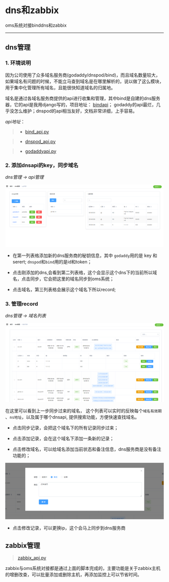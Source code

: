 # dns和zabbix
oms系统对接binddns和zabbix

---

## dns管理

### 1. 环境说明

因为公司使用了众多域名服务商(godaddy/dnspod/bind)，而且域名数量较大，如果域名有问题的时候，不能立马查到域名是在哪里解析的，说以做了这么模块，用于集中化管理所有域名，且能很快知道域名的归属地。

域名是通过各域名服务商提供的api进行收集和管理，其中bind是自建的dns服务器，它的api是我用django写的，项目地址： [bindapi](https://github.com/itimor/bindapi.git)； godaddy的api最烂，几乎没怎么维护；dnspod的api相当友好，文档非常详细，上手容易。

*api地址*：

> - [bind_api.py](https://github.com/itimor/django-oms/blob/master/omsBackend/dnsmanager/bind_api.py)

> - [dnspod_api.py](https://github.com/itimor/django-oms/blob/master/omsBackend/dnsmanager/dnspod_api.py)

> - [godaddyapi.py](https://github.com/itimor/django-oms/blob/master/omsBackend/dnsmanager/godaddy_api.py)

### 2. 添加dnsapi的key，同步域名

*dns管理 -> api管理*

![发布结果](/assets/images/dns/dns1.png)

- 在第一列表格添加新的dns服务商的秘钥信息，其中 `godaddy`用的是 key 和 serert; `dnspod`和`bind`用的是id和token；

- 点击刚添加的dns,会看到第二列表格，这个会显示这个dns下的当前所以域名，点击同步，它会把这里的域名同步到oms系统；

- 点击域名，第三列表格会展示这个域名下所以record;


### 3. 管理record

*dns管理 -> 域名列表*

![发布结果](/assets/images/dns/dns2.png)

在这里可以看到上一步同步过来的域名， 这个列表可以实时的反映每个`域名有效期` 、`ns地址`，以及属于哪个dnsapi, 提供搜索功能，方便快速查找域名。

- 点击同步记录，会把这个域名下的所有记录同步过来；

- 点击添加记录，会在这个域名下添加一条新的记录；

- 点击修改域名，可以给域名添加当前状态和备注信息，dns服务商是没有备注功能的；

![发布结果](/assets/images/dns/dns3.png)

- 点击修改记录，可以更换ip，这个会马上同步到dns服务商

## zabbix管理
> [zabbix_api.py](https://github.com/itimor/django-oms/blob/master/omsBackend/zbmanager/zabbix_api.py)

zabbix与oms系统对接都是通过上面的脚本完成的，主要功能是关于zabbix主机的增删改查，可以批量添加或删除主机，再添加监控上可以节省时间。
